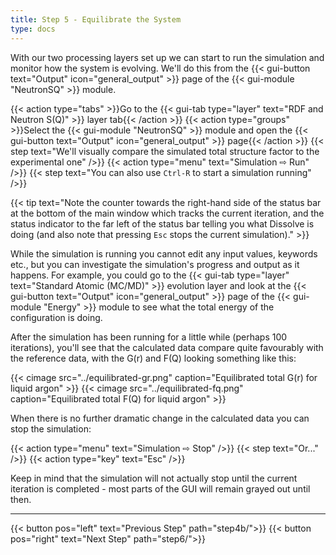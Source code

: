 ```yaml
---
title: Step 5 - Equilibrate the System
type: docs
---
```


With our two processing layers set up we can start to run the simulation and monitor how the system is evolving. We'll do this from the {{< gui-button text="Output" icon="general_output" >}} page of the {{< gui-module "NeutronSQ" >}} module.

{{< action type="tabs" >}}Go to the {{< gui-tab type="layer"  text="RDF and Neutron S(Q)" >}} layer tab{{< /action >}}
{{< action type="groups" >}}Select the {{< gui-module "NeutronSQ" >}} module and open the {{< gui-button text="Output" icon="general_output" >}} page{{< /action >}}
{{< step text="We'll visually compare the simulated total structure factor to the experimental one" />}}
{{< action type="menu" text="Simulation &#8680; Run" />}}
{{< step text="You can also use `Ctrl-R` to start a simulation running" />}}

{{< tip text="Note the counter towards the right-hand side of the status bar at the bottom of the main window which tracks the current iteration, and the status indicator to the far left of the status bar telling you what Dissolve is doing (and also note that pressing `Esc` stops the current simulation)." >}}

While the simulation is running you cannot edit any input values, keywords etc., but you can investigate the simulation's progress and output as it happens. For example, you could go to the {{< gui-tab type="layer"  text="Standard Atomic (MC/MD)" >}} evolution layer and look at the {{< gui-button text="Output" icon="general_output" >}} page of the {{< gui-module "Energy" >}} module to see what the total energy of the configuration is doing.

After the simulation has been running for a little while (perhaps 100 iterations), you'll see that the calculated data compare quite favourably with the reference data, with the G(r) and F(Q) looking something like this:

{{< cimage src="../equilibrated-gr.png" caption="Equilibrated total G(r) for liquid argon" >}}
{{< cimage src="../equilibrated-fq.png" caption="Equilibrated total F(Q) for liquid argon" >}}

When there is no further dramatic change in the calculated data you can stop the simulation:

{{< action type="menu" text="Simulation &#8680; Stop" />}}
{{< step text="Or..." />}}
{{< action type="key" text="Esc" />}}

Keep in mind that the simulation will not actually stop until the current iteration is completed - most parts of the GUI will remain grayed out until then.

* * *
{{< button pos="left" text="Previous Step" path="step4b/">}}
{{< button pos="right" text="Next Step" path="step6/">}}
